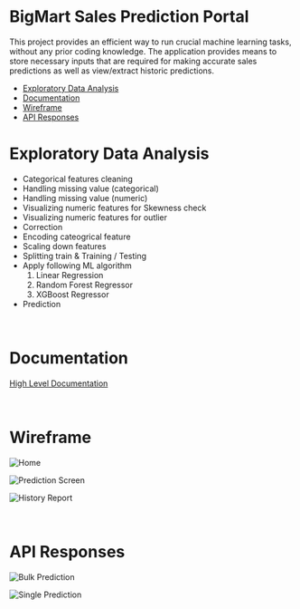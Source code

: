 # BigMart Sales Prediction Portal

This project provides an efficient way to run crucial machine learning tasks, without any prior coding knowledge. The application provides means to store necessary inputs that are required for making accurate sales predictions as well as view/extract historic predictions.

- [Exploratory Data Analysis](#EDA)
- [Documentation](#documentation)
- [Wireframe](#wireframe)
- [API Responses](#api-responses)


# Exploratory Data Analysis
- Categorical features cleaning
- Handling missing value (categorical)
- Handling missing value (numeric)
- Visualizing numeric features for Skewness check
- Visualizing numeric features for outlier
- Correction
- Encoding cateogrical feature
- Scaling down features
- Splitting train & Training / Testing
- Apply following ML algorithm
    1.  Linear Regression
    2.  Random Forest Regressor
    3.  XGBoost Regressor
- Prediction

<br>


# Documentation

[High Level Documentation](https://github.com/angry-coder-room/BigMart-Sales-Prediction-Portal/blob/main/docs/Sales%20Prediction%20-%20HLD.pdf)

<br>

# Wireframe

![Home](https://github.com/angry-coder-room/BigMart-Sales-Prediction-Portal/blob/main/docs/Home_Page.png?raw=true)

![Prediction Screen](https://github.com/angry-coder-room/BigMart-Sales-Prediction-Portal/blob/main/docs/Prediction.png?raw=true)

![History Report](https://github.com/angry-coder-room/BigMart-Sales-Prediction-Portal/blob/main/docs/Report.png?raw=true)

<br>

# API Responses

![Bulk Prediction](https://github.com/angry-coder-room/BigMart-Sales-Prediction-Portal/blob/main/docs/predict%20bulk.PNG?raw=true)

![Single Prediction](https://github.com/angry-coder-room/BigMart-Sales-Prediction-Portal/blob/main/docs/predict%20single.PNG?raw=true)
